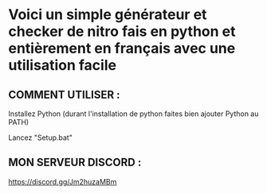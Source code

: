 # Voici un simple générateur et checker de nitro fais en python et entièrement en français avec une utilisation facile

## COMMENT UTILISER :

Installez Python (durant l'installation de python faites bien ajouter Python au PATH)

Lancez "Setup.bat"

## MON SERVEUR DISCORD :
https://discord.gg/Jm2huzaMBm
